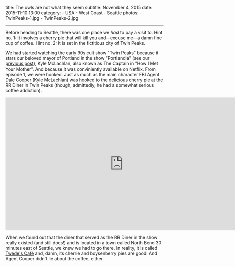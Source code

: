 title: The owls are not what they seem
subtitle: November 4, 2015
date: 2015-11-10 13:00
category:
	- USA
	- West Coast
	- Seattle
photos:
	- TwinPeaks-1.jpg
	- TwinPeaks-2.jpg
	
---

Before heading to Seattle, there was one place we *had* to pay a visit to. Hint no. 1: It involves a cherry pie that will kill you and—excuse me—a damn fine cup of coffee. Hint no. 2: It is set in the fictitious city of Twin Peaks.

We had started watching the early 90s cult show "Twin Peaks" because it stars our beloved mayor of Portland in the show "Portlandia" (see our [previous post](/2015/11/03/portlandia/)), Kyle McLachlan, also known as The Captain in "How I Met Your Mother". And because it was conviniently available on Netflix. From episode 1, we were hooked. Just as much as the main character FBI Agent Dale Cooper (Kyle McLachlan) was hooked to the delicious cherry pie at the RR Diner in Twin Peaks (though, admittedly, he had a somewhat serious coffee addiction).

<iframe width="750" height="422" src="https://www.youtube.com/embed/12QQV3lyYj0" frameborder="0" allowfullscreen></iframe>

When we found out that the diner that served as the RR Diner in the show really existed (and still does!) and is located in a town called North Bend 30 minutes east of Seattle, we knew we had to go there. In reality, it is called [Twede's Café](http://www.twedescafe.com/) and, damn, its cherrie and boysenberry pies are good! And Agent Cooper didn't lie about the coffee, either.


